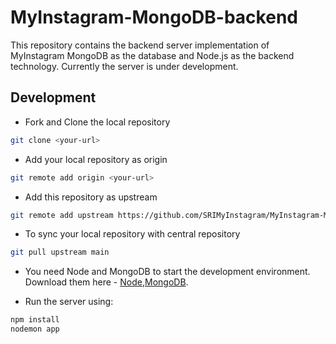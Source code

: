 # MyInstagram-MongoDB-backend
This repository contains the backend server implementation of MyInstagram MongoDB as the database and Node.js as the backend technology. Currently the server is under development.


## Development
- Fork and Clone the local repository
```bash
git clone <your-url>
```
- Add your local repository as origin
```bash
git remote add origin <your-url>
```

- Add this repository as upstream
```bash
git remote add upstream https://github.com/SRIMyInstagram/MyInstagram-MongoDB-backend
```

- To sync your local repository with central repository
```bash
git pull upstream main
```

- You need Node and MongoDB to start the development environment. Download them here - [Node](https://nodejs.org/),[MongoDB](https://www.mongodb.com/try/download/community).

- Run the server using:

```bash
npm install
nodemon app
```
